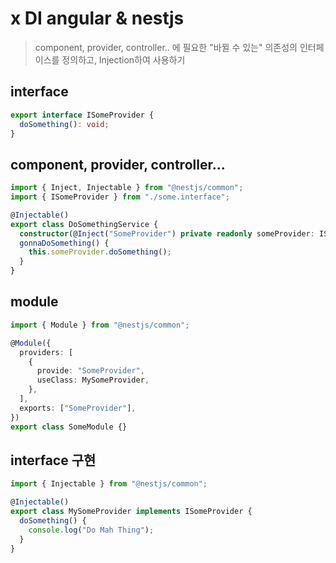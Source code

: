 # x DI angular & nestjs

> component, provider, controller.. 에 필요한 "바뀔 수 있는" 의존성의 인터페이스를 정의하고, Injection하여 사용하기

## interface

```ts
export interface ISomeProvider {
  doSomething(): void;
}
```

## component, provider, controller...

```ts
import { Inject, Injectable } from "@nestjs/common";
import { ISomeProvider } from "./some.interface";

@Injectable()
export class DoSomethingService {
  constructor(@Inject("SomeProvider") private readonly someProvider: ISomeProvider) {}
  gonnaDoSomething() {
    this.someProvider.doSomething();
  }
}
```

## module

```ts
import { Module } from "@nestjs/common";

@Module({
  providers: [
    {
      provide: "SomeProvider",
      useClass: MySomeProvider,
    },
  ],
  exports: ["SomeProvider"],
})
export class SomeModule {}
```

## interface 구현

```ts
import { Injectable } from "@nestjs/common";

@Injectable()
export class MySomeProvider implements ISomeProvider {
  doSomething() {
    console.log("Do Mah Thing");
  }
}
```
